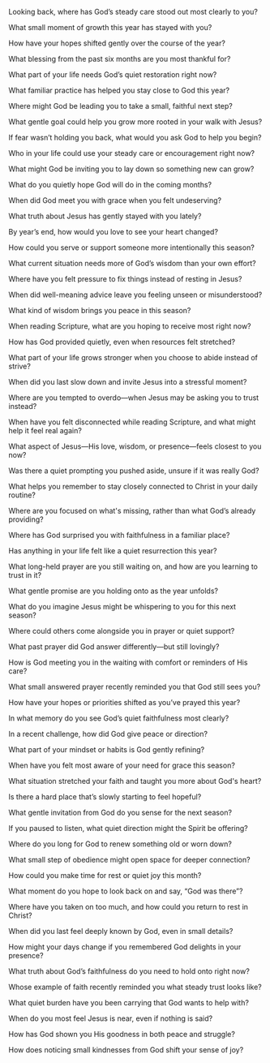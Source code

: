 Looking back, where has God’s steady care stood out most clearly to you?

What small moment of growth this year has stayed with you?

How have your hopes shifted gently over the course of the year?

What blessing from the past six months are you most thankful for?

What part of your life needs God’s quiet restoration right now?

What familiar practice has helped you stay close to God this year?

Where might God be leading you to take a small, faithful next step?

What gentle goal could help you grow more rooted in your walk with Jesus?

If fear wasn’t holding you back, what would you ask God to help you begin?

Who in your life could use your steady care or encouragement right now?

What might God be inviting you to lay down so something new can grow?

What do you quietly hope God will do in the coming months?

When did God meet you with grace when you felt undeserving?

What truth about Jesus has gently stayed with you lately?

By year’s end, how would you love to see your heart changed?

How could you serve or support someone more intentionally this season?

What current situation needs more of God’s wisdom than your own effort?

Where have you felt pressure to fix things instead of resting in Jesus?

When did well-meaning advice leave you feeling unseen or misunderstood?

What kind of wisdom brings you peace in this season?

When reading Scripture, what are you hoping to receive most right now?

How has God provided quietly, even when resources felt stretched?

What part of your life grows stronger when you choose to abide instead of strive?

When did you last slow down and invite Jesus into a stressful moment?

Where are you tempted to overdo—when Jesus may be asking you to trust instead?

When have you felt disconnected while reading Scripture, and what might help it feel real again?

What aspect of Jesus—His love, wisdom, or presence—feels closest to you now?

Was there a quiet prompting you pushed aside, unsure if it was really God?

What helps you remember to stay closely connected to Christ in your daily routine?

Where are you focused on what's missing, rather than what God’s already providing?

Where has God surprised you with faithfulness in a familiar place?

Has anything in your life felt like a quiet resurrection this year?

What long-held prayer are you still waiting on, and how are you learning to trust in it?

What gentle promise are you holding onto as the year unfolds?

What do you imagine Jesus might be whispering to you for this next season?

Where could others come alongside you in prayer or quiet support?

What past prayer did God answer differently—but still lovingly?

How is God meeting you in the waiting with comfort or reminders of His care?

What small answered prayer recently reminded you that God still sees you?

How have your hopes or priorities shifted as you’ve prayed this year?

In what memory do you see God’s quiet faithfulness most clearly?

In a recent challenge, how did God give peace or direction?

What part of your mindset or habits is God gently refining?

When have you felt most aware of your need for grace this season?

What situation stretched your faith and taught you more about God's heart?

Is there a hard place that’s slowly starting to feel hopeful?

What gentle invitation from God do you sense for the next season?

If you paused to listen, what quiet direction might the Spirit be offering?

Where do you long for God to renew something old or worn down?

What small step of obedience might open space for deeper connection?

How could you make time for rest or quiet joy this month?

What moment do you hope to look back on and say, “God was there”?

Where have you taken on too much, and how could you return to rest in Christ?

When did you last feel deeply known by God, even in small details?

How might your days change if you remembered God delights in your presence?

What truth about God’s faithfulness do you need to hold onto right now?

Whose example of faith recently reminded you what steady trust looks like?

What quiet burden have you been carrying that God wants to help with?

When do you most feel Jesus is near, even if nothing is said?

How has God shown you His goodness in both peace and struggle?

How does noticing small kindnesses from God shift your sense of joy?
